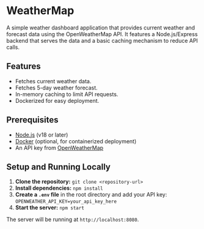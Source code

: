 # WeatherMap

A simple weather dashboard application that provides current weather and forecast data using the OpenWeatherMap API. It features a Node.js/Express backend that serves the data and a basic caching mechanism to reduce API calls.

## Features

-   Fetches current weather data.
-   Fetches 5-day weather forecast.
-   In-memory caching to limit API requests.
-   Dockerized for easy deployment.

## Prerequisites

-   [Node.js](https://nodejs.org/) (v18 or later)
-   [Docker](https://www.docker.com/) (optional, for containerized deployment)
-   An API key from [OpenWeatherMap](https://openweathermap.org/api)

## Setup and Running Locally

1.  **Clone the repository:**
    `git clone <repository-url>`
2.  **Install dependencies:**
    `npm install`
3.  **Create a `.env` file** in the root directory and add your API key:
    `OPENWEATHER_API_KEY=your_api_key_here`
4.  **Start the server:**
    `npm start`

The server will be running at `http://localhost:8080`.